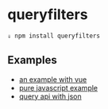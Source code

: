 # queryfilters

   	⇓ npm install queryfilters

## Examples

 * [an example with vue](doc/examples/vue.md)
 * [pure javascript example](doc/examples/javascript.md)
 * [query api with json](doc/examples/json.md)

